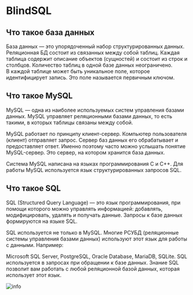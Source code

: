 # BlindSQL
## Что такое база данных
База данных — это упорядоченный набор структурированных данных. \
Реляционная БД состоит из связанных между собой таблиц. Каждая таблица содержит описание объектов (сущностей) и состоит из строк и столбцов. Количество таблиц в одной базе данных неограничено. \
В каждой таблице может быть уникальное поле, которое идентифицирует запись. Это поле называется первичным ключом. 
## Что такое MySQL
MySQL — одна из наиболее используемых систем управления базами данных. MySQL управляет реляционными базами данных, то есть такими, в которых таблицы связаны между собой.

MySQL работает по принципу клиент-сервер. Компьютер пользователя (клиент) отправляет запрос. Сервер баз данных его обрабатывает и предоставляет ответ. Именно поэтому часто можно услышать понятие MySQL-сервер. Это сервер, на котором хранится база данных. 

Система MySQL написана на языках программирования C и C++. Для работы MySQL используется язык структурированных запросов SQL.
## Что такое SQL
SQL (Structured Query Language) — это язык программирования, при помощи которого можно управлять информацией: добавлять, модифицировать, удалять и получать данные. Запросы к базе данных формируются на языке SQL.

SQL используется не только в MySQL. Многие РСУБД (реляционные системы управления базами данных) используют этот язык для работы с данными. Например:

Microsoft SQL Server,
PostgreSQL,
Oracle Database,
MariaDB,
SQLite.
SQL используется в запросах при обращении к базе данных. Знание SQL позволит вам работать с любой реляционной базой данных, которая использует этот язык.

![info](https://ru.wikibrief.org/wiki/SQL_injection)
